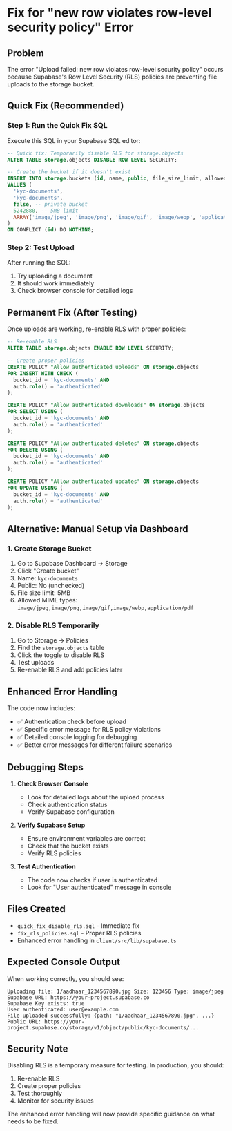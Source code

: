 # Fix for "new row violates row-level security policy" Error

## Problem
The error "Upload failed: new row violates row-level security policy" occurs because Supabase's Row Level Security (RLS) policies are preventing file uploads to the storage bucket.

## Quick Fix (Recommended)

### Step 1: Run the Quick Fix SQL
Execute this SQL in your Supabase SQL editor:

```sql
-- Quick fix: Temporarily disable RLS for storage.objects
ALTER TABLE storage.objects DISABLE ROW LEVEL SECURITY;

-- Create the bucket if it doesn't exist
INSERT INTO storage.buckets (id, name, public, file_size_limit, allowed_mime_types)
VALUES (
  'kyc-documents',
  'kyc-documents',
  false, -- private bucket
  5242880, -- 5MB limit
  ARRAY['image/jpeg', 'image/png', 'image/gif', 'image/webp', 'application/pdf']
)
ON CONFLICT (id) DO NOTHING;
```

### Step 2: Test Upload
After running the SQL:
1. Try uploading a document
2. It should work immediately
3. Check browser console for detailed logs

## Permanent Fix (After Testing)

Once uploads are working, re-enable RLS with proper policies:

```sql
-- Re-enable RLS
ALTER TABLE storage.objects ENABLE ROW LEVEL SECURITY;

-- Create proper policies
CREATE POLICY "Allow authenticated uploads" ON storage.objects
FOR INSERT WITH CHECK (
  bucket_id = 'kyc-documents' AND
  auth.role() = 'authenticated'
);

CREATE POLICY "Allow authenticated downloads" ON storage.objects
FOR SELECT USING (
  bucket_id = 'kyc-documents' AND
  auth.role() = 'authenticated'
);

CREATE POLICY "Allow authenticated deletes" ON storage.objects
FOR DELETE USING (
  bucket_id = 'kyc-documents' AND
  auth.role() = 'authenticated'
);

CREATE POLICY "Allow authenticated updates" ON storage.objects
FOR UPDATE USING (
  bucket_id = 'kyc-documents' AND
  auth.role() = 'authenticated'
);
```

## Alternative: Manual Setup via Dashboard

### 1. Create Storage Bucket
1. Go to Supabase Dashboard → Storage
2. Click "Create bucket"
3. Name: `kyc-documents`
4. Public: No (unchecked)
5. File size limit: 5MB
6. Allowed MIME types: `image/jpeg,image/png,image/gif,image/webp,application/pdf`

### 2. Disable RLS Temporarily
1. Go to Storage → Policies
2. Find the `storage.objects` table
3. Click the toggle to disable RLS
4. Test uploads
5. Re-enable RLS and add policies later

## Enhanced Error Handling

The code now includes:
- ✅ Authentication check before upload
- ✅ Specific error message for RLS policy violations
- ✅ Detailed console logging for debugging
- ✅ Better error messages for different failure scenarios

## Debugging Steps

1. **Check Browser Console**
   - Look for detailed logs about the upload process
   - Check authentication status
   - Verify Supabase configuration

2. **Verify Supabase Setup**
   - Ensure environment variables are correct
   - Check that the bucket exists
   - Verify RLS policies

3. **Test Authentication**
   - The code now checks if user is authenticated
   - Look for "User authenticated" message in console

## Files Created

- `quick_fix_disable_rls.sql` - Immediate fix
- `fix_rls_policies.sql` - Proper RLS policies
- Enhanced error handling in `client/src/lib/supabase.ts`

## Expected Console Output

When working correctly, you should see:
```
Uploading file: 1/aadhaar_1234567890.jpg Size: 123456 Type: image/jpeg
Supabase URL: https://your-project.supabase.co
Supabase Key exists: true
User authenticated: user@example.com
File uploaded successfully: {path: "1/aadhaar_1234567890.jpg", ...}
Public URL: https://your-project.supabase.co/storage/v1/object/public/kyc-documents/...
```

## Security Note

Disabling RLS is a temporary measure for testing. In production, you should:
1. Re-enable RLS
2. Create proper policies
3. Test thoroughly
4. Monitor for security issues

The enhanced error handling will now provide specific guidance on what needs to be fixed.
